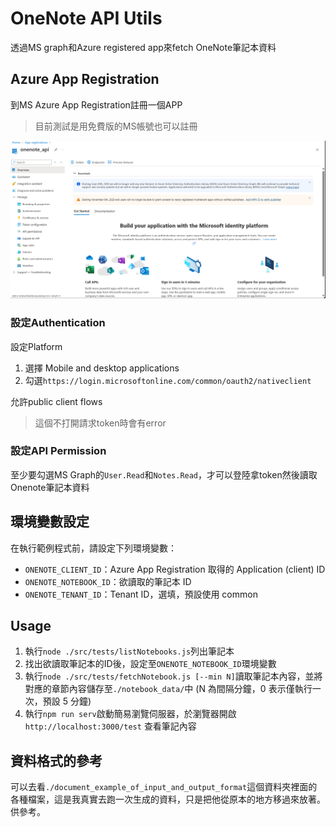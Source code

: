 # OneNote API Utils

透過MS graph和Azure registered app來fetch OneNote筆記本資料

## Azure App Registration
到MS Azure App Registration註冊一個APP
> 目前測試是用免費版的MS帳號也可以註冊

![Azure Registered App](./azure_app_registration.png)

### 設定Authentication
設定Platform
1. 選擇 Mobile and desktop applications
2. 勾選`https://login.microsoftonline.com/common/oauth2/nativeclient`

允許public client flows
> 這個不打開請求token時會有error

### 設定API Permission
至少要勾選MS Graph的`User.Read`和`Notes.Read`，才可以登陸拿token然後讀取Onenote筆記本資料


## 環境變數設定
在執行範例程式前，請設定下列環境變數：

* `ONENOTE_CLIENT_ID`：Azure App Registration 取得的 Application (client) ID
* `ONENOTE_NOTEBOOK_ID`：欲讀取的筆記本 ID
* `ONENOTE_TENANT_ID`：Tenant ID，選填，預設使用 common

## Usage
1. 執行`node ./src/tests/listNotebooks.js`列出筆記本
2. 找出欲讀取筆記本的ID後，設定至`ONENOTE_NOTEBOOK_ID`環境變數
3. 執行`node ./src/tests/fetchNotebook.js [--min N]`讀取筆記本內容，並將對應的章節內容儲存至`./notebook_data/`中 (N 為間隔分鐘，0 表示僅執行一次，預設 5 分鐘)
4. 執行`npm run serv`啟動簡易瀏覽伺服器，於瀏覽器開啟 `http://localhost:3000/test` 查看筆記內容

## 資料格式的參考

可以去看`./document_example_of_input_and_output_format`這個資料夾裡面的各種檔案，這是我真實去跑一次生成的資料，只是把他從原本的地方移過來放著。供參考。